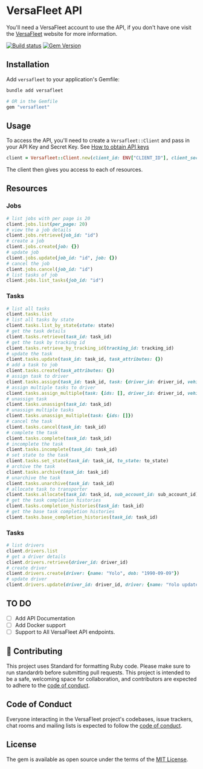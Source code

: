 # VersaFleet API

You'll need a VersaFleet account to use the API, if you don't have one visit the [VersaFleet](https://versafleet.co) website for more information.

[![Build status](https://github.com/maful/versafleet-ruby/actions/workflows/test.yml/badge.svg?branch=main)](https://github.com/maful/versafleet-ruby/actions/workflows/test.yml) [![Gem Version](https://badge.fury.io/rb/versafleet.svg)](https://badge.fury.io/rb/versafleet)

## Installation

Add `versafleet` to your application's Gemfile:

```bash
bundle add versafleet

# OR in the Gemfile
gem "versafleet"
```

## Usage

To access the API, you'll need to create a `Versafleet::Client` and pass in your API Key and Secret Key. See [How to obtain API keys](https://versafleet.docs.apiary.io/#introduction/to-obtain-api-keys-(please-keep-them-safe!))

```ruby
client = Versafleet::Client.new(client_id: ENV["CLIENT_ID"], client_secret: ENV["CLIENT_SECRET"])
```

The client then gives you access to each of resources.

## Resources

### Jobs

```ruby
# list jobs with per page is 20
client.jobs.list(per_page: 20)
# view the a job details
client.jobs.retrieve(job_id: "id")
# create a job
client.jobs.create(job: {})
# update job
client.jobs.update(job_id: "id", job: {})
# cancel the job
client.jobs.cancel(job_id: "id")
# list tasks of job
client.jobs.list_tasks(job_id: "id")
```

### Tasks

```ruby
# list all tasks
client.tasks.list
# list all tasks by state
client.tasks.list_by_state(state: state)
# get the task details
client.tasks.retrieve(task_id: task_id)
# get the task by tracking id
client.tasks.retrieve_by_tracking_id(tracking_id: tracking_id)
# update the task
client.tasks.update(task_id: task_id, task_attributes: {})
# add a task to job
client.tasks.create(task_attributes: {})
# assign task to driver
client.tasks.assign(task_id: task_id, task: {driver_id: driver_id, vehicle_id: vehicle_id, remarks: "Notes"})
# assign multiple tasks to driver
client.tasks.assign_multiple(task: {ids: [], driver_id: driver_id, vehicle_id: vehicle_id, remarks: "Notes")
# unassign task
client.tasks.unassign(task_id: task_id)
# unassign multiple tasks
client.tasks.unassign_multiple(task: {ids: []})
# cancel the task
client.tasks.cancel(task_id: task_id)
# complete the task
client.tasks.complete(task_id: task_id)
# incomplete the task
client.tasks.incomplete(task_id: task_id)
# set state to the task
client.tasks.set_state(task_id: task_id, to_state: to_state)
# archive the task
client.tasks.archive(task_id: task_id)
# unarchive the task
client.tasks.unarchive(task_id: task_id)
# allocate task to transporter
client.tasks.allocate(task_id: task_id, sub_account_id: sub_account_id)
# get the task completion histories
client.tasks.completion_histories(task_id: task_id)
# get the base task completion histories
client.tasks.base_completion_histories(task_id: task_id)
```

### Tasks

```ruby
# list drivers
client.drivers.list
# get a driver details
client.drivers.retrieve(driver_id: driver_id)
# create driver
client.drivers.create(driver: {name: "Yolo", dob: "1990-09-09"})
# update driver
client.drivers.update(driver_id: driver_id, driver: {name: "Yolo update"})
```

## TO DO

- [ ] Add API Documentation
- [ ] Add Docker support
- [ ] Support to All VersaFleet API endpoints.

## 🙏 Contributing

This project uses Standard for formatting Ruby code. Please make sure to run standardrb before submitting pull requests. This project is intended to be a safe, welcoming space for collaboration, and contributors are expected to adhere to the [code of conduct](https://github.com/maful/versafleet-ruby/blob/master/CODE_OF_CONDUCT.md).

## Code of Conduct

Everyone interacting in the VersaFleet project's codebases, issue trackers, chat rooms and mailing lists is expected to follow the [code of conduct](https://github.com/maful/versafleet-ruby/blob/master/CODE_OF_CONDUCT.md).

## License

The gem is available as open source under the terms of the [MIT License](https://opensource.org/licenses/MIT).
